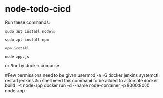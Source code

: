 # node-todo-cicd

Run these commands:


`sudo apt install nodejs`


`sudo apt install npm`


`npm install`

`node app.js`

or Run by docker compose

#Few permissions need to be given
usermod -a -G docker jenkins
 systemctl restart jenkins
 #in shell need this command to be added to automate
docker build . -t node-app
 docker run -d --name node-container -p 8000:8000 node-app

